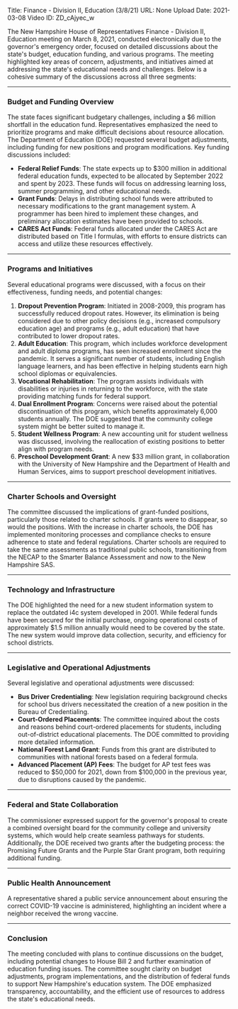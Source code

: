 Title: Finance - Division II, Education (3/8/21)
URL: None
Upload Date: 2021-03-08
Video ID: ZD_cAjyec_w

The New Hampshire House of Representatives Finance - Division II, Education meeting on March 8, 2021, conducted electronically due to the governor's emergency order, focused on detailed discussions about the state's budget, education funding, and various programs. The meeting highlighted key areas of concern, adjustments, and initiatives aimed at addressing the state's educational needs and challenges. Below is a cohesive summary of the discussions across all three segments:

---

### **Budget and Funding Overview**
The state faces significant budgetary challenges, including a $6 million shortfall in the education fund. Representatives emphasized the need to prioritize programs and make difficult decisions about resource allocation. The Department of Education (DOE) requested several budget adjustments, including funding for new positions and program modifications. Key funding discussions included:

- **Federal Relief Funds**: The state expects up to $300 million in additional federal education funds, expected to be allocated by September 2022 and spent by 2023. These funds will focus on addressing learning loss, summer programming, and other educational needs.
- **Grant Funds**: Delays in distributing school funds were attributed to necessary modifications to the grant management system. A programmer has been hired to implement these changes, and preliminary allocation estimates have been provided to schools.
- **CARES Act Funds**: Federal funds allocated under the CARES Act are distributed based on Title I formulas, with efforts to ensure districts can access and utilize these resources effectively.

---

### **Programs and Initiatives**
Several educational programs were discussed, with a focus on their effectiveness, funding needs, and potential changes:

1. **Dropout Prevention Program**: Initiated in 2008-2009, this program has successfully reduced dropout rates. However, its elimination is being considered due to other policy decisions (e.g., increased compulsory education age) and programs (e.g., adult education) that have contributed to lower dropout rates.
2. **Adult Education**: This program, which includes workforce development and adult diploma programs, has seen increased enrollment since the pandemic. It serves a significant number of students, including English language learners, and has been effective in helping students earn high school diplomas or equivalencies.
3. **Vocational Rehabilitation**: The program assists individuals with disabilities or injuries in returning to the workforce, with the state providing matching funds for federal support.
4. **Dual Enrollment Program**: Concerns were raised about the potential discontinuation of this program, which benefits approximately 6,000 students annually. The DOE suggested that the community college system might be better suited to manage it.
5. **Student Wellness Program**: A new accounting unit for student wellness was discussed, involving the reallocation of existing positions to better align with program needs.
6. **Preschool Development Grant**: A new $33 million grant, in collaboration with the University of New Hampshire and the Department of Health and Human Services, aims to support preschool development initiatives.

---

### **Charter Schools and Oversight**
The committee discussed the implications of grant-funded positions, particularly those related to charter schools. If grants were to disappear, so would the positions. With the increase in charter schools, the DOE has implemented monitoring processes and compliance checks to ensure adherence to state and federal regulations. Charter schools are required to take the same assessments as traditional public schools, transitioning from the NECAP to the Smarter Balance Assessment and now to the New Hampshire SAS.

---

### **Technology and Infrastructure**
The DOE highlighted the need for a new student information system to replace the outdated i4c system developed in 2001. While federal funds have been secured for the initial purchase, ongoing operational costs of approximately $1.5 million annually would need to be covered by the state. The new system would improve data collection, security, and efficiency for school districts.

---

### **Legislative and Operational Adjustments**
Several legislative and operational adjustments were discussed:

- **Bus Driver Credentialing**: New legislation requiring background checks for school bus drivers necessitated the creation of a new position in the Bureau of Credentialing.
- **Court-Ordered Placements**: The committee inquired about the costs and reasons behind court-ordered placements for students, including out-of-district educational placements. The DOE committed to providing more detailed information.
- **National Forest Land Grant**: Funds from this grant are distributed to communities with national forests based on a federal formula.
- **Advanced Placement (AP) Fees**: The budget for AP test fees was reduced to $50,000 for 2021, down from $100,000 in the previous year, due to disruptions caused by the pandemic.

---

### **Federal and State Collaboration**
The commissioner expressed support for the governor's proposal to create a combined oversight board for the community college and university systems, which would help create seamless pathways for students. Additionally, the DOE received two grants after the budgeting process: the Promising Future Grants and the Purple Star Grant program, both requiring additional funding.

---

### **Public Health Announcement**
A representative shared a public service announcement about ensuring the correct COVID-19 vaccine is administered, highlighting an incident where a neighbor received the wrong vaccine.

---

### **Conclusion**
The meeting concluded with plans to continue discussions on the budget, including potential changes to House Bill 2 and further examination of education funding issues. The committee sought clarity on budget adjustments, program implementations, and the distribution of federal funds to support New Hampshire's education system. The DOE emphasized transparency, accountability, and the efficient use of resources to address the state's educational needs.